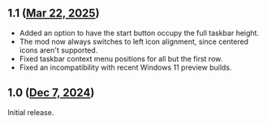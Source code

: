 ## 1.1 ([Mar 22, 2025](https://github.com/ramensoftware/windhawk-mods/blob/c6a46ecf54d34d4c0fe1919d8bd0aaccd03ef46b/mods/taskbar-multirow.wh.cpp))

* Added an option to have the start button occupy the full taskbar height.
* The mod now always switches to left icon alignment, since centered icons aren't supported.
* Fixed taskbar context menu positions for all but the first row.
* Fixed an incompatibility with recent Windows 11 preview builds.

## 1.0 ([Dec 7, 2024](https://github.com/ramensoftware/windhawk-mods/blob/5e82578b6fd3b234cc853ecce9c6580573bc0b1c/mods/taskbar-multirow.wh.cpp))

Initial release.
